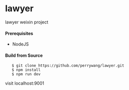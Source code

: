 # lawyer
lawyer weixin project

#### Prerequisites

- NodeJS

#### Build from Source
       $ git clone https://github.com/perrywang/lawyer.git
       $ npm install
       $ npm run dev
visit localhost:9001
